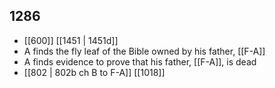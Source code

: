 ## 1286
- [[600]] [[1451 | 1451d]] 
- A finds the fly leaf of the Bible owned by his father, [[F-A]]
- A finds evidence to prove that his father, [[F-A]], is dead
- [[802 | 802b ch B to F-A]] [[1018]] 

